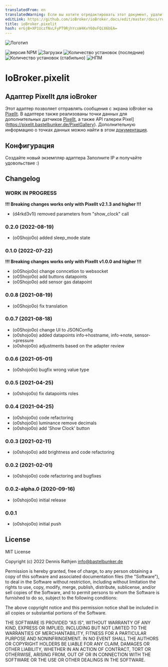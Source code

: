 ```yaml
---
translatedFrom: en
translatedWarning: Если вы хотите отредактировать этот документ, удалите поле «translationFrom», в противном случае этот документ будет снова автоматически переведен
editLink: https://github.com/ioBroker/ioBroker.docs/edit/master/docs/ru/adapterref/iobroker.pixelit/README.md
title: ioBroker.pixelit
hash: erGjB+XP1UczfNvLFyPT9RjhYcsW4KvY60vFQiX6bEA=
---
```

![Логотип](../../../en/adapterref/iobroker.pixelit/admin/pixelit.png)

![версия NPM](http://img.shields.io/npm/v/iobroker.pixelit.svg)
![Загрузки](https://img.shields.io/npm/dm/iobroker.pixelit.svg)
![Количество установок (последние)](http://iobroker.live/badges/pixelit-installed.svg)
![Количество установок (стабильно)](http://iobroker.live/badges/pixelit-stable.svg)
![НПМ](https://nodei.co/npm/iobroker.pixelit.png?downloads=true)

# IoBroker.pixelit
## Адаптер PixelIt для ioBroker
Этот адаптер позволяет отправлять сообщения с экрана ioBroker на [PixelIt](https://github.com/pixelit-project/PixelIt).
В адаптере также реализованы точки данных для дополнительных датчиков [PixelIt](https://github.com/pixelit-project/PixelIt), а также API галереи Pixel](https://pixelit.bastelbunker.de/PixelGallery).
Дополнительную информацию о точках данных можно найти в этом [документация](https://pixelit-project.github.io/iobroker.html).

## Конфигурация
Создайте новый экземпляр адаптера Заполните IP и получайте удовольствие :)

## Changelog

<!--
 https://github.com/AlCalzone/release-script#usage
    npm run release major -- -p iobroker license --all 0.9.8 -> 1.0.0
    npm run release minor -- -p iobroker license --all 0.9.8 -> 0.10.0
    npm run release patch -- -p iobroker license --all 0.9.8 -> 0.9.9
    npm run release prerelease beta -- -p iobroker license --all v0.2.1 -> v0.2.2-beta.0
	Placeholder for the next version (at the beginning of the line):
	### **WORK IN PROGRESS**
-->

### **WORK IN PROGRESS**
**!!! Breaking changes works only with PixelIt v2.1.3 and higher !!!**
- (d4rkd3v1l)  removed parameters from "show_clock" call

### 0.2.0 (2022-08-19)

-   (o0Shojo0o) added sleep_mode state

### 0.1.0 (2022-07-22)
**!!! Breaking changes works only with PixelIt v1.0.0 and higher !!!**
-   (o0Shojo0o) change conncetion to websocket
-   (o0Shojo0o) add buttons datapoints
-   (o0Shojo0o) add sensor gas datapoint

### 0.0.8 (2021-08-19)

-   (o0Shojo0o) fix translation

### 0.0.7 (2021-08-18)

-   (o0Shojo0o) change UI to JSONConfig
-   (o0shojo0o) added datapoints info->hostname, info->note, sensor->pressure
-   (o0shojo0o) adjustments based on the adapter review

### 0.0.6 (2021-05-01)

-   (o0shojo0o) bugfix wrong value type

### 0.0.5 (2021-04-25)

-   (o0shojo0o) fix datapoints roles

### 0.0.4 (2021-04-25)

-   (o0shojo0o) code refactoring
-   (o0shojo0o) luminance remove decimals
-   (o0shojo0o) add 'Show Clock' button

### 0.0.3 (2021-02-11)

-   (o0shojo0o) add brightness and code refactoring

### 0.0.2 (2021-02-01)

-   (o0shojo0o) code refactoring and bugfixes

### 0.0.2-alpha.0 (2020-09-16)

-   (o0shojo0o) initial release

### 0.0.1

-   (o0shojo0o) initial push

## License

MIT License

Copyright (c) 2022 Dennis Rathjen <info@bastelbunker.de>

Permission is hereby granted, free of charge, to any person obtaining a copy
of this software and associated documentation files (the "Software"), to deal
in the Software without restriction, including without limitation the rights
to use, copy, modify, merge, publish, distribute, sublicense, and/or sell
copies of the Software, and to permit persons to whom the Software is
furnished to do so, subject to the following conditions:

The above copyright notice and this permission notice shall be included in all
copies or substantial portions of the Software.

THE SOFTWARE IS PROVIDED "AS IS", WITHOUT WARRANTY OF ANY KIND, EXPRESS OR
IMPLIED, INCLUDING BUT NOT LIMITED TO THE WARRANTIES OF MERCHANTABILITY,
FITNESS FOR A PARTICULAR PURPOSE AND NONINFRINGEMENT. IN NO EVENT SHALL THE
AUTHORS OR COPYRIGHT HOLDERS BE LIABLE FOR ANY CLAIM, DAMAGES OR OTHER
LIABILITY, WHETHER IN AN ACTION OF CONTRACT, TORT OR OTHERWISE, ARISING FROM,
OUT OF OR IN CONNECTION WITH THE SOFTWARE OR THE USE OR OTHER DEALINGS IN THE
SOFTWARE.